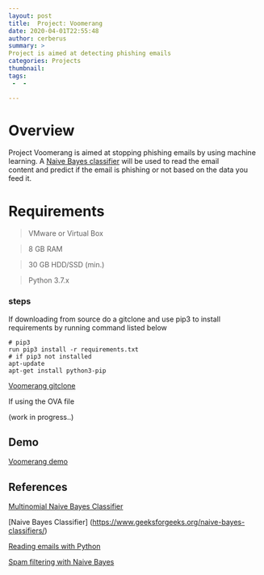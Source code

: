 ```yaml
---                                                                             
layout: post
title:  Project: Voomerang 
date: 2020-04-01T22:55:48
author: cerberus
summary: >
Project is aimed at detecting phishing emails  
categories: Projects 
thumbnail: 
tags:
 -  - 

---
```



# Overview
  Project Voomerang is aimed at stopping phishing emails by using machine learning. A [Naive Bayes classifier](https://scikit-learn.org/stable/modules/generated/sklearn.naive_bayes.MultinomialNB.html) will be used to read the email    
  content and predict if the email is phishing or not based on the data you feed it.
  
# Requirements
>  VMware or Virtual Box

>  8 GB RAM

>  30 GB HDD/SSD (min.)

>  Python 3.7.x

### steps
 If downloading from source do a gitclone and use pip3 to install requirements by running command listed below

```
# pip3
run pip3 install -r requirements.txt
# if pip3 not installed
apt-update
apt-get install python3-pip
```
[Voomerang gitclone](https://www.youtube.com/watch?v=Tf1Zdledf8c)

If using the OVA file

(work in progress..)


## Demo 
[Voomerang demo](https://www.youtube.com/watch?v=HrRXbCytF5E)


## References
  
[Multinomial Naive Bayes Classifier](https://scikit-learn.org/stable/modules/generated/sklearn.naive_bayes.MultinomialNB.html)

[Naive Bayes Classifier] (https://www.geeksforgeeks.org/naive-bayes-classifiers/)

[Reading emails with Python](https://docs.python.org/3/library/email.examples.html)

[Spam filtering with Naive Bayes](https://towardsdatascience.com/spam-filtering-using-naive-bayes-98a341224038)
